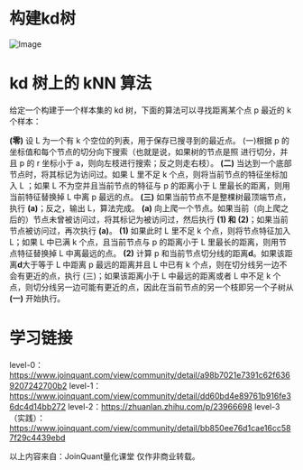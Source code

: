 # 构建kd树

![Image](https://github.com/user-attachments/assets/c081a885-01ff-4a20-8d33-86972a96cfd3)


# kd 树上的 kNN 算法
给定一个构建于一个样本集的 kd 树，下面的算法可以寻找距离某个点 p 最近的 k 个样本：

**(零)** 设 L 为一个有 k 个空位的列表，用于保存已搜寻到的最近点。
(一)根据 p 的坐标值和每个节点的切分向下搜索（也就是说，如果树的节点是照 
 进行切分，并且 p 的 r 坐标小于 a，则向左枝进行搜索；反之则走右枝）。
**(二)** 当达到一个底部节点时，将其标记为访问过。如果 L 里不足 k 个点，则将当前节点的特征坐标加入 L ；如果 L 不为空并且当前节点的特征与 p 的距离小于 L 里最长的距离，则用当前特征替换掉 L 中离 p 最远的点。
**(三)** 如果当前节点不是整棵树最顶端节点，执行 **(a)**；反之，输出 L，算法完成。
**(a)** 向上爬一个节点。如果当前（向上爬之后的）节点未曾被访问过，将其标记为被访问过，然后执行 **(1) 和 (2)**；如果当前节点被访问过，再次执行 **(a)**。
**(1)**  如果此时 L 里不足 k 个点，则将节点特征加入 L；如果 L 中已满 k 个点，且当前节点与 p 的距离小于 L 里最长的距离，则用节点特征替换掉 L 中离最远的点。
**(2)** 计算 p 和当前节点切分线的距离**d**。如果该距离**d**大于等于 L 中距离 p 最远的距离并且 L 中已有 k 个点，则在切分线另一边不会有更近的点，执行 (三)；如果该距离小于 L 中最远的距离或者 L 中不足 k 个点，则切分线另一边可能有更近的点，因此在当前节点的另一个枝即另一个子树从 **(一)** 开始执行。

# 学习链接
level-0：https://www.joinquant.com/view/community/detail/a98b7021e7391c62f6369207242700b2
level-1：https://www.joinquant.com/view/community/detail/dd60bd4e89761b916fe36dc4d14bb272
level-2：https://zhuanlan.zhihu.com/p/23966698
level-3（实践）：https://www.joinquant.com/view/community/detail/bb850ee76d1cae16cc587f29c4439ebd

以上内容来自：JoinQuant量化课堂
仅作非商业转载。
